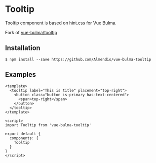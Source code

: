 # Tooltip

Tooltip component is based on [hint.css](https://github.com/chinchang/hint.css) for Vue Bulma.

Fork of [vue-bulma/tooltip](https://github.com/vue-bulma/tooltip)

## Installation

```
$ npm install --save https://github.com/Almendio/vue-bulma-tooltip
```


## Examples

```vue
<template>
  <tooltip label="This is title" placement="top-right">
    <button class="button is-primary has-text-centered">
      <span>top-right</span>
    </button>
  </tooltip>
</template>

<script>
import Tooltip from 'vue-bulma-tooltip'

export default {
  components: {
    Tooltip
  }
}
</script>
```
